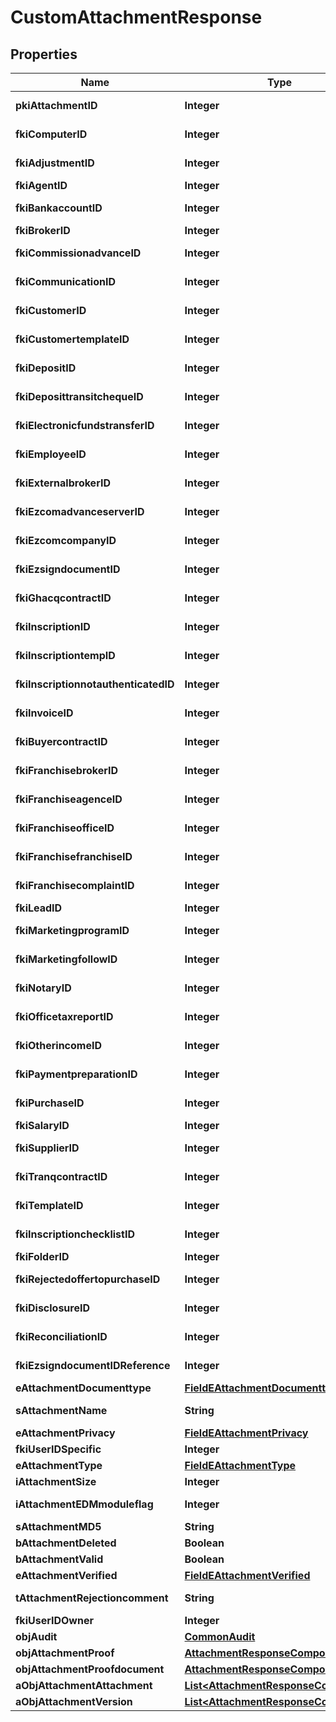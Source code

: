 

# CustomAttachmentResponse

## Properties

Name | Type | Description | Notes
------------ | ------------- | ------------- | -------------
**pkiAttachmentID** | **Integer** | The unique ID of the Attachment. | 
**fkiComputerID** | **Integer** | The unique ID of the Computer |  [optional]
**fkiAdjustmentID** | **Integer** | The unique ID of the Adjustment |  [optional]
**fkiAgentID** | **Integer** | The unique ID of the Agent. |  [optional]
**fkiBankaccountID** | **Integer** | The unique ID of the Bankaccount |  [optional]
**fkiBrokerID** | **Integer** | The unique ID of the Broker. |  [optional]
**fkiCommissionadvanceID** | **Integer** | The unique ID of the Commissionadvance |  [optional]
**fkiCommunicationID** | **Integer** | The unique ID of the Communication. |  [optional]
**fkiCustomerID** | **Integer** | The unique ID of the Customer. |  [optional]
**fkiCustomertemplateID** | **Integer** | The unique ID of the Customertemplate |  [optional]
**fkiDepositID** | **Integer** | The unique ID of the Deposit |  [optional]
**fkiDeposittransitchequeID** | **Integer** | The unique ID of the Deposittransitcheque |  [optional]
**fkiElectronicfundstransferID** | **Integer** | The unique ID of the Electronicfundstransfer |  [optional]
**fkiEmployeeID** | **Integer** | The unique ID of the Employee. |  [optional]
**fkiExternalbrokerID** | **Integer** | The unique ID of the Externalbroker. |  [optional]
**fkiEzcomadvanceserverID** | **Integer** | The unique ID of the Ezcomadvanceserver |  [optional]
**fkiEzcomcompanyID** | **Integer** | The unique ID of the Ezcomcompany |  [optional]
**fkiEzsigndocumentID** | **Integer** | The unique ID of the Ezsigndocument |  [optional]
**fkiGhacqcontractID** | **Integer** | The unique ID of the Ghacqcontract |  [optional]
**fkiInscriptionID** | **Integer** | The unique ID of the Inscription. |  [optional]
**fkiInscriptiontempID** | **Integer** | The unique ID of the Inscriptiontemp |  [optional]
**fkiInscriptionnotauthenticatedID** | **Integer** | The unique ID of the Inscriptionnotauthenticated. |  [optional]
**fkiInvoiceID** | **Integer** | The unique ID of the Invoice. |  [optional]
**fkiBuyercontractID** | **Integer** | The unique ID of the Buyercontract |  [optional]
**fkiFranchisebrokerID** | **Integer** | The unique ID of the Franchisebroker |  [optional]
**fkiFranchiseagenceID** | **Integer** | The unique ID of the Franchiseagence |  [optional]
**fkiFranchiseofficeID** | **Integer** | The unique ID of the Franchisereoffice |  [optional]
**fkiFranchisefranchiseID** | **Integer** | The unique ID of the Franchisefranchise |  [optional]
**fkiFranchisecomplaintID** | **Integer** | The unique ID of the Franchisecomplaint |  [optional]
**fkiLeadID** | **Integer** | The unique ID of the Lead |  [optional]
**fkiMarketingprogramID** | **Integer** | The unique ID of the Marketingprogram |  [optional]
**fkiMarketingfollowID** | **Integer** | The unique ID of the Marketingfollow |  [optional]
**fkiNotaryID** | **Integer** | The unique ID of the Notary. |  [optional]
**fkiOfficetaxreportID** | **Integer** | The unique ID of the Officetaxreport |  [optional]
**fkiOtherincomeID** | **Integer** | The unique ID of the Otherincome |  [optional]
**fkiPaymentpreparationID** | **Integer** | The unique ID of the Paymentpreparation |  [optional]
**fkiPurchaseID** | **Integer** | The unique ID of the Purchase |  [optional]
**fkiSalaryID** | **Integer** | The unique ID of the Salary |  [optional]
**fkiSupplierID** | **Integer** | The unique ID of the Supplier. |  [optional]
**fkiTranqcontractID** | **Integer** | The unique ID of the Tranqcontract |  [optional]
**fkiTemplateID** | **Integer** | The unique ID of the Template |  [optional]
**fkiInscriptionchecklistID** | **Integer** | The unique ID of the Inscriptionchecklist |  [optional]
**fkiFolderID** | **Integer** | The unique ID of the Folder |  [optional]
**fkiRejectedoffertopurchaseID** | **Integer** | The unique ID of the Rejectedoffertopurchase |  [optional]
**fkiDisclosureID** | **Integer** | The unique ID of the Disclosure |  [optional]
**fkiReconciliationID** | **Integer** | The unique ID of the Reconciliation |  [optional]
**fkiEzsigndocumentIDReference** | **Integer** | The unique ID of the Ezsigndocument |  [optional]
**eAttachmentDocumenttype** | [**FieldEAttachmentDocumenttype**](FieldEAttachmentDocumenttype.md) |  | 
**sAttachmentName** | **String** | The name of the Attachment | 
**eAttachmentPrivacy** | [**FieldEAttachmentPrivacy**](FieldEAttachmentPrivacy.md) |  | 
**fkiUserIDSpecific** | **Integer** | The unique ID of the User |  [optional]
**eAttachmentType** | [**FieldEAttachmentType**](FieldEAttachmentType.md) |  | 
**iAttachmentSize** | **Integer** | The size of the Attachment | 
**iAttachmentEDMmoduleflag** | **Integer** | The edmmoduleflag of the Attachment |  [optional]
**sAttachmentMD5** | **String** | The md5 of the Attachment | 
**bAttachmentDeleted** | **Boolean** | Whether if it&#39;s deleted | 
**bAttachmentValid** | **Boolean** | Whether if it&#39;s valid | 
**eAttachmentVerified** | [**FieldEAttachmentVerified**](FieldEAttachmentVerified.md) |  | 
**tAttachmentRejectioncomment** | **String** | The rejectioncomment of the Attachment |  [optional]
**fkiUserIDOwner** | **Integer** | The unique ID of the User |  [optional]
**objAudit** | [**CommonAudit**](CommonAudit.md) |  |  [optional]
**objAttachmentProof** | [**AttachmentResponseCompound**](AttachmentResponseCompound.md) |  |  [optional]
**objAttachmentProofdocument** | [**AttachmentResponseCompound**](AttachmentResponseCompound.md) |  |  [optional]
**aObjAttachmentAttachment** | [**List&lt;AttachmentResponseCompound&gt;**](AttachmentResponseCompound.md) |  |  [optional]
**aObjAttachmentVersion** | [**List&lt;AttachmentResponseCompound&gt;**](AttachmentResponseCompound.md) |  |  [optional]




